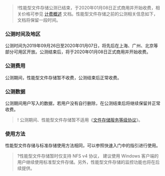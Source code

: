>!性能型文件存储公测已结束，于2020年01月08日正式商用并开始收费，相关价格可参见 [计费概述](https://cloud.tencent.com/document/product/582/9553) 文档。性能型文件存储之前的公测相关信息如下，文档将保留一段时间。





### 公测时间及地区

公测时间为2019年09月26日至2020年01月07日，将先后在上海、广州、北京等部分可用区开放。公测结束后，将于2020年01月08日正式商用并开始收费。

### 公测费用

公测期间，性能型文件存储暂不收费，公测结束后正常收费。

### 公测数据

公测期间用户写入的数据，若用户没有自行删除，在公测结束后将继续保留并正常收费。

>! 公测期间、性能型文件存储暂不适用《[文件存储服务等级协议](https://cloud.tencent.com/document/product/582/34600)》。

### 使用方法

性能型文件存储与标准存储使用方法相同，可以参照快速入门中的指引进行使用。

> ?性能型文件存储暂时仅支持 NFS v4 协议， 建议使用 Windows 客户端的用户继续使用标准型文件存储。另外，性能型文件存储的监控功能也将在后续提供。
